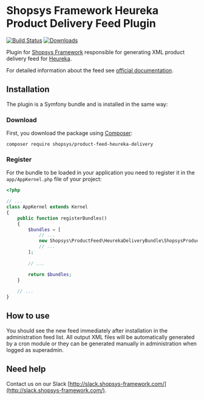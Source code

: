 # Shopsys Framework Heureka Product Delivery Feed Plugin

[![Build Status](https://travis-ci.org/shopsys/product-feed-heureka-delivery.svg?branch=master)](https://travis-ci.org/shopsys/product-feed-heureka-delivery)
[![Downloads](https://img.shields.io/packagist/dt/shopsys/product-feed-heureka-delivery.svg)](https://packagist.org/packages/shopsys/product-feed-heureka-delivery)

Plugin for [Shopsys Framework](https://www.shopsys-framework.com) responsible for generating XML product delivery feed for [Heureka](https://www.heureka.cz).

For detailed information about the feed see [official documentation](https://sluzby.heureka.cz/napoveda/dostupnostni-feed/).

## Installation
The plugin is a Symfony bundle and is installed in the same way:

### Download
First, you download the package using [Composer](https://getcomposer.org/):
```
composer require shopsys/product-feed-heureka-delivery
```

### Register
For the bundle to be loaded in your application you need to register it in the `app/AppKernel.php` file of your project:
```php
<?php

// ...
class AppKernel extends Kernel
{
    public function registerBundles()
    {
        $bundles = [
            // ...
            new Shopsys\ProductFeed\HeurekaDeliveryBundle\ShopsysProductFeedHeurekaDeliveryBundle(),
            // ...
        ];
        
        // ...

        return $bundles;
    }
    
    // ...
}
```

## How to use
You should see the new feed immediately after installation in the administration feed list.
All output XML files will be automatically generated by a cron module or they can be generated manually in administration when logged as superadmin.

## Need help
Contact us on our Slack [http://slack.shopsys-framework.com/](http://slack.shopsys-framework.com/).
